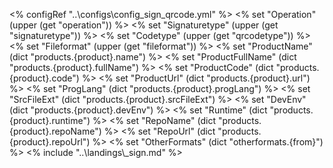 <% configRef "..\\configs\\config_sign_qrcode.yml" %>
<% set "Operation" (upper (get "operation")) %>
<% set "Signaturetype" (upper (get "signaturetype")) %>
<% set "Codetype" (upper (get "qrcodetype")) %>
<% set "Fileformat" (upper (get "fileformat")) %>
<% set "ProductName" (dict "products.{product}.name") %>
<% set "ProductFullName" (dict "products.{product}.fullName") %>
<% set "ProductCode" (dict "products.{product}.code") %>
<% set "ProductUrl" (dict "products.{product}.url") %>
<% set "ProgLang" (dict "products.{product}.progLang") %>
<% set "SrcFileExt" (dict "products.{product}.srcFileExt") %>
<% set "DevEnv" (dict "products.{product}.devEnv") %>
<% set "Runtime" (dict "products.{product}.runtime") %>
<% set "RepoName" (dict "products.{product}.repoName") %>
<% set "RepoUrl" (dict "products.{product}.repoUrl") %>
<% set "OtherFormats" (dict "otherformats.{from}") %>
<% include "..\\landings\\_sign.md" %>